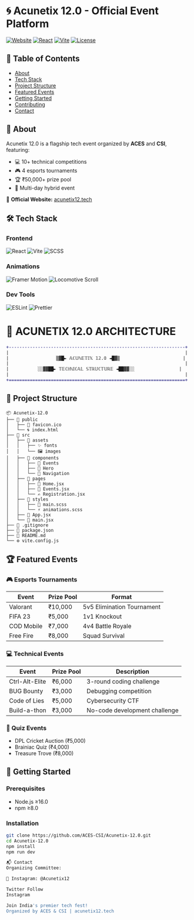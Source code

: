 # 🌀 Acunetix 12.0 - Official Event Platform

[![Website](https://img.shields.io/badge/Website-Live-brightgreen)](https://acunetix12.tech)
[![React](https://img.shields.io/badge/React-18.2-%2361DAFB?logo=react)](https://reactjs.org)
[![Vite](https://img.shields.io/badge/Vite-4.0-%646CFF?logo=vite)](https://vitejs.dev)
[![License](https://img.shields.io/badge/License-MIT-green)](https://opensource.org/licenses/MIT)

## 📜 Table of Contents
- [About](#-about)
- [Tech Stack](#-tech-stack)
- [Project Structure](#-project-structure)
- [Featured Events](#-featured-events)
- [Getting Started](#-getting-started)
- [Contributing](#-contributing)
- [Contact](#-contact)

## 🌟 About
Acunetix 12.0 is a flagship tech event organized by **ACES** and **CSI**, featuring:
- 💻 10+ technical competitions
- 🎮 4 esports tournaments
- 🏆 ₹50,000+ prize pool
- 📅 Multi-day hybrid event

🔗 **Official Website:** [acunetix12.tech](https://acunetix12.tech)

## 🛠 Tech Stack
### Frontend
![React](https://img.shields.io/badge/React-20232A?logo=react)
![Vite](https://img.shields.io/badge/Vite-B73BFE?logo=vite)
![SCSS](https://img.shields.io/badge/SCSS-CC6699?logo=sass)

### Animations
![Framer Motion](https://img.shields.io/badge/Framer_Motion-0055FF?logo=framer)
![Locomotive Scroll](https://img.shields.io/badge/Locomotive_Scroll-000000)

### Dev Tools
![ESLint](https://img.shields.io/badge/ESLint-4B32C3?logo=eslint)
![Prettier](https://img.shields.io/badge/Prettier-F7B93E?logo=prettier)

# 🚀 ACUNETIX 12.0 ARCHITECTURE

```diff
+-------------------------------------------------------------------+
|                                                                   |
|                  ▒▓█► 𝔸ℂ𝕌ℕ𝔼𝕋𝕀𝕏 𝟙𝟚.𝟘 ◄█▓▒                        | 
|                                                                   |
|           ░░▓▓██► 𝕋𝔼ℂℍℕ𝕀ℂ𝔸𝕃 𝕊𝕋ℝ𝕌ℂ𝕋𝕌ℝ𝔼 ◄██▓▓░░                 |
|                                                                   |
+===================================================================+

```


## 📂 Project Structure
```
📦 Acunetix-12.0
├── 📂 public
│   ├── 🌌 favicon.ico
│   └── 🌀 index.html
├── 📂 src
│   ├── 📂 assets
│   │   ├── ✨ fonts
│   │   └── 🖼️ images
│   ├── 📂 components
│   │   ├── 🎩 Events
│   │   ├── 🦄 Hero
│   │   └── 🧭 Navigation
│   ├── 📂 pages
│   │   ├── 🏰 Home.jsx
│   │   ├── 🎪 Events.jsx
│   │   └── ✍️ Registration.jsx
│   ├── 📂 styles
│   │   ├── 🌈 main.scss
│   │   └── ⚡ animations.scss
│   ├── 🔮 App.jsx
│   └── 🚀 main.jsx
├── 📜 .gitignore
├── 📝 package.json
├── 📖 README.md
└── ⚙️ vite.config.js
```

## 🏆 Featured Events

### 🎮 Esports Tournaments
| Event       | Prize Pool | Format                      |
|-------------|------------|-----------------------------|
| Valorant    | ₹10,000    | 5v5 Elimination Tournament  |
| FIFA 23     | ₹5,000     | 1v1 Knockout                |
| COD Mobile  | ₹7,000     | 4v4 Battle Royale           |
| Free Fire   | ₹8,000     | Squad Survival              |

### 💻 Technical Events
| Event          | Prize Pool | Description                     |
|----------------|------------|---------------------------------|
| Ctrl-AIt-Elite | ₹6,000     | 3-round coding challenge        |
| BUG Bounty     | ₹3,000     | Debugging competition           |
| Code of Lies   | ₹5,000     | Cybersecurity CTF               |
| Build-a-thon   | ₹3,000     | No-code development challenge   |

### 🧠 Quiz Events
- DPL Cricket Auction (₹5,000)
- Brainiac Quiz (₹4,000)
- Treasure Trove (₹8,000)

## 🚀 Getting Started

### Prerequisites
- Node.js ≥16.0
- npm ≥8.0

### Installation
```bash
git clone https://github.com/ACES-CSI/Acunetix-12.0.git
cd Acunetix-12.0
npm install
npm run dev

📬 Contact
Organizing Committee:

📱 Instagram: @Acunetix12

Twitter Follow
Instagram

Join India's premier tech fest!
Organized by ACES & CSI | acunetix12.tech
